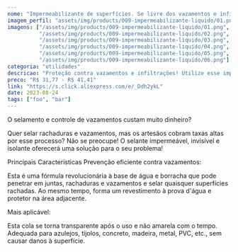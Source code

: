 ```yaml
---
nome: "Impermeabilizante de superfícies. Se livre dos vazamentos e infiltrações!"
imagem_perfil: "assets/img/products/009-impermeabilizante-liquido/01.png"
imagens: ["/assets/img/products/009-impermeabilizante-liquido/01.png", 
          "/assets/img/products/009-impermeabilizante-liquido/02.png",
          "/assets/img/products/009-impermeabilizante-liquido/03.png",
          "/assets/img/products/009-impermeabilizante-liquido/04.png",
          "/assets/img/products/009-impermeabilizante-liquido/05.png",
          "/assets/img/products/009-impermeabilizante-liquido/06.png"]
categoria: "utilidades"
descricao: "Proteção contra vazamentos e infiltrações! Utilize esse impermeabilizante de superfícies para formar uma barreira confiável para manter ambientes secos e livres de danos causados pela água."
preco: "R$ 31,77 - R$ 41,41"
link: "https://s.click.aliexpress.com/e/_Ddh2ykL"
date: 2023-08-24
tags: ["foo", "bar"]
---
```


O selamento e controle de vazamentos custam muito dinheiro?

Quer selar rachaduras e vazamentos, mas os artesãos cobram taxas altas por esse processo? Não se preocupe! O selante impermeável, invisível e isolante oferecerá uma solução para o seu problema!

Principais Características
Prevenção eficiente contra vazamentos:

Esta é uma fórmula revolucionária à base de água e borracha que pode penetrar em juntas, rachaduras e vazamentos e selar quaisquer superfícies rachadas. Ao mesmo tempo, forma um revestimento à prova d'água e protetor na área adjacente.

Mais aplicável:

Esta cola se torna transparente após o uso e não amarela com o tempo. Adequada para azulejos, tijolos, concreto, madeira, metal, PVC, etc., sem causar danos à superfície.